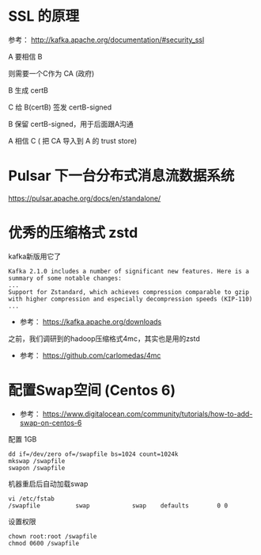 # SSL 的原理
参考： http://kafka.apache.org/documentation/#security_ssl

A 要相信 B

则需要一个C作为 CA (政府)

B 生成 certB

C 给 B(certB) 签发 certB-signed

B 保留 certB-signed，用于后面跟A沟通

A 相信 C  ( 把 CA 导入到 A 的 trust store)


# Pulsar 下一台分布式消息流数据系统

https://pulsar.apache.org/docs/en/standalone/

# 优秀的压缩格式 zstd
kafka新版用它了
```
Kafka 2.1.0 includes a number of significant new features. Here is a summary of some notable changes:
...
Support for Zstandard, which achieves compression comparable to gzip with higher compression and especially decompression speeds (KIP-110)
...
```
* 参考： https://kafka.apache.org/downloads

之前，我们调研到的hadoop压缩格式4mc，其实也是用的zstd
* 参考： https://github.com/carlomedas/4mc

# 配置Swap空间 (Centos 6)

* 参考： https://www.digitalocean.com/community/tutorials/how-to-add-swap-on-centos-6

配置 1GB

```shell
dd if=/dev/zero of=/swapfile bs=1024 count=1024k
mkswap /swapfile
swapon /swapfile
```

机器重启后自动加载swap
```shell
vi /etc/fstab
/swapfile          swap            swap    defaults        0 0
```

设置权限
```shell
chown root:root /swapfile 
chmod 0600 /swapfile
```


